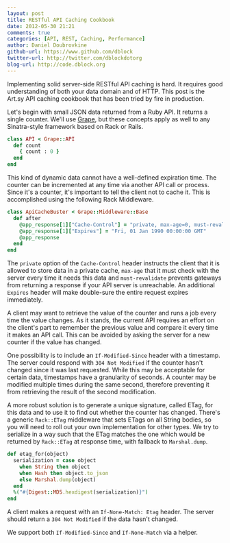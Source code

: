```yaml
---
layout: post
title: RESTful API Caching Cookbook
date: 2012-05-30 21:21
comments: true
categories: [API, REST, Caching, Performance]
author: Daniel Doubrovkine
github-url: https://www.github.com/dblock
twitter-url: http://twitter.com/dblockdotorg
blog-url: http://code.dblock.org
---
```

Implementing solid server-side RESTful API caching is hard. It requires good understanding of both your data domain and of HTTP. This post is the Art.sy API caching cookbook that has been tried by fire in production.

Let's begin with small JSON data returned from a Ruby API. It returns a single counter. We'll use [Grape](http://github.com/intridea/grape), but these concepts apply as well to any Sinatra-style framework based on Rack or Rails.

``` ruby
class API < Grape::API
  def count
    { count : 0 }
  end
end
```

This kind of dynamic data cannot have a well-defined expiration time. The counter can be incremented at any time via another API call or process. Since it's a counter, it's important to tell the client not to cache it. This is accomplished using the following Rack Middleware.

``` ruby
class ApiCacheBuster < Grape::Middleware::Base
  def after
    @app_response[1]["Cache-Control"] = "private, max-age=0, must-revalidate"
    @app_response[1]["Expires"] = "Fri, 01 Jan 1990 00:00:00 GMT"
    @app_response
  end
end
```

The `private` option of the `Cache-Control` header instructs the client that it is allowed to store data in a private cache, `max-age` that it must check with the server every time it needs this data and `must-revalidate` prevents gateways from returning a response if your API server is unreachable. An additional `Expires` header will make double-sure the entire request expires immediately.

A client may want to retrieve the value of the counter and runs a job every time the value changes. As it stands, the current API requires an effort on the client's part to remember the previous value and compare it every time it makes an API call. This can be avoided by asking the server for a new counter if the value has changed. 

One possibility is to include an `If-Modified-Since` header with a timestamp. The server could respond with `304 Not Modified` if the counter hasn't changed since it was last requested. While this may be acceptable for certain data, timestamps have a granularity of seconds. A counter may be modified multiple times during the same second, therefore preventing it from retrieving the result of the second modification.

A more robust solution is to generate a unique signature, called ETag, for this data and to use it to find out whether the counter has changed. There's a generic `Rack::ETag` middleware that sets ETags on all String bodies, so you will need to roll out your own implementation for other types. We try to serialize in a way such that the ETag matches the one which would be returned by `Rack::ETag` at response time, with fallback to `Marshal.dump`.

``` ruby
def etag_for(object)
  serialization = case object
    when String then object
    when Hash then object.to_json
    else Marshal.dump(object)
  end
  %("#{Digest::MD5.hexdigest(serialization)}")
end
```

A client makes a request with an `If-None-Match: Etag` header. The server should return a `304 Not Modified` if the data hasn't changed.

We support both `If-Modified-Since` and `If-None-Match` via a helper.



